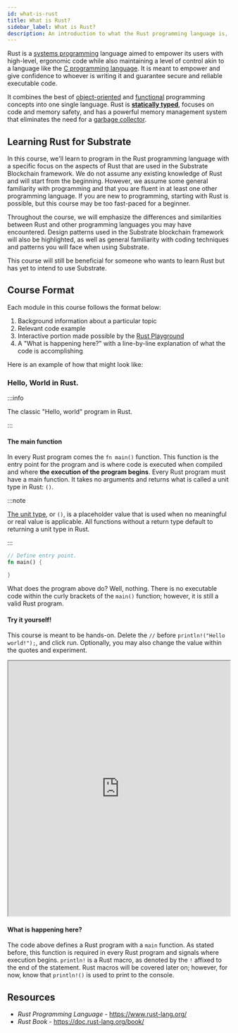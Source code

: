 ```yaml
---
id: what-is-rust
title: What is Rust?
sidebar_label: What is Rust?
description: An introduction to what the Rust programming language is, and how it compares to other languages.
---
```


Rust is a [systems programming](https://en.wikipedia.org/wiki/Systems_programming) language aimed to empower its users with high-level, ergonomic code while also maintaining a level of control akin to a language like the [C programming language](https://en.wikipedia.org/wiki/C_(programming_language)).  It is meant to empower and give confidence to whoever is writing it and guarantee secure and reliable executable code.

It combines the best of [object-oriented](https://en.wikipedia.org/wiki/Object-oriented_programming) and [functional](https://en.wikipedia.org/wiki/Functional_programming) programming concepts into one single language.  Rust is [**statically typed**](https://en.wikipedia.org/wiki/Category:Statically_typed_programming_languages), focuses on code and memory safety, and has a powerful memory management system that eliminates the need for a [garbage collector](https://en.wikipedia.org/wiki/Garbage_collection_(computer_science)).

## Learning Rust for Substrate

In this course, we'll learn to program in the Rust programming language with a specific focus on the aspects of Rust that are used in the Substrate Blockchain framework. We do not assume any existing knowledge of Rust and will start from the beginning. However, we assume some general familiarity with programming and that you are fluent in at least one other programming language. If you are new to programming, starting with Rust is possible, but this course may be too fast-paced for a beginner.

Throughout the course, we will emphasize the differences and similarities between Rust and other programming languages you may have encountered. Design patterns used in the Substrate blockchain framework will also be highlighted, as well as general familiarity with coding techniques and patterns you will face when using Substrate. 

This course will still be beneficial for someone who wants to learn Rust but has yet to intend to use Substrate.

## Course Format

Each module in this course follows the format below: 

1. Background information about a particular topic
2. Relevant code example 
3. Interactive portion made possible by the [Rust Playground](https://play.rust-lang.org/)
4. A "What is happening here?" with a line-by-line explanation of what the code is accomplishing

Here is an example of how that might look like:

### Hello, World in Rust.

:::info

The classic "Hello, world" program in Rust.

:::

#### The main function

In every Rust program comes the `fn main()` function.  This function is the entry point for the program and is where code is executed when compiled and where **the execution of the program begins**.  Every Rust program must have a main function.  It takes no arguments and returns what is called a unit type in Rust: `()`.


:::note

[The unit type](https://doc.rust-lang.org/std/primitive.unit.html), or `()`, is a placeholder value that is used when no meaningful or real value is applicable. All functions without a return type default to returning a unit type in Rust.

:::

```rust
// Define entry point.
fn main() {

}
```

What does the program above do? Well, nothing.  There is no executable code within the curly brackets of the `main()` function; however, it is still a valid Rust program.

#### Try it yourself!

This course is meant to be hands-on.  Delete the `//` before `println!("Hello world!");`, and click run.  Optionally, you may also change the value within the quotes and experiment. 

<iframe width="100%" height="580" src="https://play.rust-lang.org/?version=stable&mode=debug&edition=2021&code=%2F%2F+Define+entry+point.%0Afn+main%28%29+%7B%0A++++%2F%2F+Writes+to+the+output.+Delete+the+%27%2F%2F%27+before+println+and+see+what+happens%21%0A+++%2F%2F+println%21%28%22Hello+world%21%22%29%3B%0A%7D"></iframe>


#### What is happening here?

The code above defines a Rust program with a `main` function.  As stated before, this function is required in every Rust program and signals where execution begins.  `println!` is a Rust macro, as denoted by the `!` affixed to the end of the statement.  Rust macros will be covered later on; however, for now, know that `println!()` is used to print to the console.


## Resources

- *Rust Programming Language* - https://www.rust-lang.org/
- *Rust Book* - https://doc.rust-lang.org/book/


